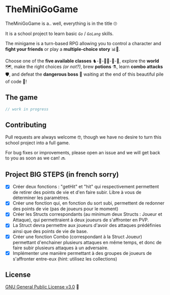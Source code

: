 # TheMiniGoGame

TheMiniGoGame is a.. well, everything is in the title 🙄

It is a school project to learn basic *`Go`* / *`GoLang`* skills.

The minigame is a turn-based RPG allowing you to control a character and **fight your friends** or play a **multiple-choice story** 📊💬.

Choose one of the **five available classes** ♞-🏹-🐱‍👤-🙏-💪, explore the **world** 🗺️, make the right choices *(or not?)*, brew **potions** ⚗️, learn **combo attacks** 🛡️, and defeat the **dangerous boss** 👹 waiting at the end of this beautiful pile of code 🎉!

## The game

```go
// work in progress
```

## Contributing
Pull requests are always welcome 🤓, though we have no desire to turn this school project into a full game.

For bug fixes or improvements, please open an issue and we will get back to you as soon as we can! 🔜

## Project BIG STEPS (in french sorry)
- [x] Créer deux fonctions : "getHit" et "hit" qui respectivement permettent de retirer des points de vie et d'en faire subir. Libre à vous de déterminer les paramètres.
- [x] Créer une fonction qui, en fonction du sort subi, permettent de redonner des points de vie (pas de joueurs pour le moment)
- [X] Créer les Structs correspondants (au minimum deux Structs : Joueur et Attaque), qui permettraient à deux joueurs de s'affronter en PVP.
- [X] La Struct devra permettre aux joueurs d'avoir des attaques prédéfinies ainsi que des points de vie de base.
- [X] Créer une fonction Combo (correspondant à la Struct Joueur) permettant d'enchainer plusieurs attaques
en même temps, et donc de faire subir plusieurs attaques à un adversaire.
- [x] Implémenter une manière permettant à des groupes de joueurs de s'affronter entre-eux (hint: utilisez les collections)

## License
[GNU General Public License v3.0](https://choosealicense.com/licenses/gpl-3.0/) 🥐